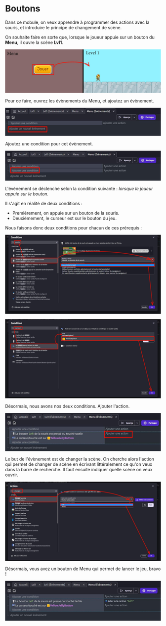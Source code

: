 # Boutons

Dans ce mobule, on veux apprendre à programmer des actions avec la souris, et introduire le principe de changement de scène. 

On souhaite faire en sorte que, lorsque le joueur appuie sur un bouton du **Menu**, il ouvre la scène **Lvl1**.

![image 1](https://github.com/g404-code-gaming/GDevelop_Cour/blob/main/Images_cours/bouton_1.JPG)

Pour ce faire, ouvrez les évènements du Menu, et ajoutez un évènement. 

![image 2](https://github.com/g404-code-gaming/GDevelop_Cour/blob/main/Images_cours/bouton_2.JPG)

Ajoutez une condition pour cet évènement.

![image 3](https://github.com/g404-code-gaming/GDevelop_Cour/blob/main/Images_cours/bouton_3.JPG)

L'évènement se déclenche selon la condition suivante : *lorsque le joueur appuie sur le bouton.* 

Il s'agit en réalité de deux conditions : 
  - Premièrement, on appuie sur un bouton de la souris.
  - Deuxièmement, le curseur est sur le bouton du jeu.

Nous faisons donc deux conditions pour chacun de ces prérequis : 

![image 4](https://github.com/g404-code-gaming/GDevelop_Cour/blob/main/Images_cours/bouton_4.JPG)

![image 5](https://github.com/g404-code-gaming/GDevelop_Cour/blob/main/Images_cours/bouton_5.JPG)

Désormais, nous avons nos deux conditions. 
Ajouter l'action.

![image 6](https://github.com/g404-code-gaming/GDevelop_Cour/blob/main/Images_cours/bouton_6.JPG)

Le but de l'évènement est de changer la scène. On cherche alors l'action qui permet de changer de scène en écrivant littéralement ce qu'on veux dans la barre de recherche. 
Il faut ensuite indiquer quelle scène on veux ouvrir. 

![image 7](https://github.com/g404-code-gaming/GDevelop_Cour/blob/main/Images_cours/bouton_7.JPG)

Désormais, vous avez un bouton de Menu qui permet de lancer le jeu, bravo ! 

![image 8](https://github.com/g404-code-gaming/GDevelop_Cour/blob/main/Images_cours/bouton_8.JPG)

